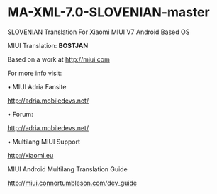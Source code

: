 MA-XML-7.0-SLOVENIAN-master
==========================

SLOVENIAN Translation For Xiaomi MIUI V7 Android Based OS


 MIUI Translation: **BOSTJAN**

 Based on a work at http://miui.com


 For more info visit:
 
 • MIUI Adria Fansite

   http://adria.mobiledevs.net/
   
 • Forum:

   http://adria.mobiledevs.net/
  
 • Multilang MIUI Support
 
   http://xiaomi.eu


  MIUI Android Multilang Translation Guide

  http://miui.connortumbleson.com/dev_guide
